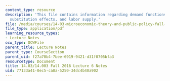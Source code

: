 ```yaml
---
content_type: resource
description: 'This file contains information regarding demand functions: Income effects,
  substitution effects, and labor supply.'
file: /media/courses/14-03-microeconomic-theory-and-public-policy-fall-2016/77133a410ec5ca8a525034dc4b40a902_MIT14_03F16_lec6.pdf
file_type: application/pdf
learning_resource_types:
- Lecture Notes
ocw_type: OCWFile
parent_title: Lecture Notes
parent_type: CourseSection
parent_uid: f27a70b4-7bee-6919-9421-d31f0705bfa3
resourcetype: Document
title: 14.03/14.003 Fall 2016 Lecture 6 Notes
uid: 77133a41-0ec5-ca8a-5250-34dc4b40a902
---
```

